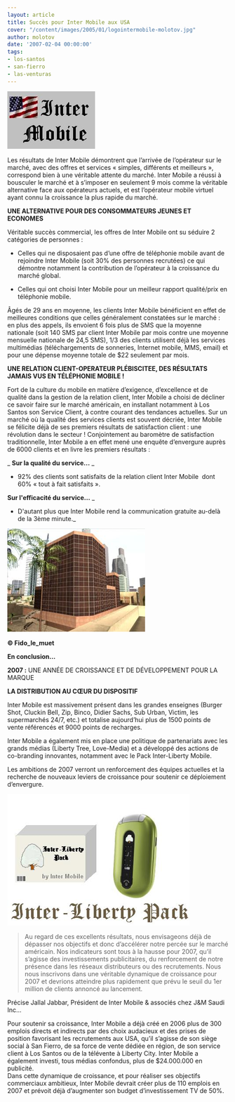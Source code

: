 ```yaml
---
layout: article
title: Succès pour Inter Mobile aux USA
cover: "/content/images/2005/01/logointermobile-molotov.jpg"
author: molotov
date: '2007-02-04 00:00:00'
tags:
- los-santos
- san-fierro
- las-venturas
---
```


![](  /content/images/2005/01/logointermobile-molotov.jpg)

Les résultats de&nbsp;Inter Mobile démontrent que l’arrivée de l’opérateur sur le marché, avec des offres et services « simples, différents et meilleurs », correspond bien à une véritable attente du marché.&nbsp;Inter Mobile a réussi à bousculer le marché et à s’imposer en seulement 9 mois comme la véritable alternative face aux opérateurs actuels, et est l’opérateur mobile virtuel ayant connu la croissance la plus rapide du marché.

**UNE ALTERNATIVE POUR DES CONSOMMATEURS JEUNES ET ECONOMES**

Véritable succès commercial, les offres de&nbsp;Inter Mobile ont su séduire 2 catégories de personnes :

- Celles qui ne disposaient pas d’une offre de téléphonie mobile avant de rejoindre&nbsp;Inter Mobile (soit 30% des personnes recrutées) ce qui démontre notamment la contribution de l’opérateur à la croissance du marché global.

- Celles qui ont choisi&nbsp;Inter Mobile pour un meilleur rapport qualité/prix en téléphonie mobile.

Âgés de 29 ans en moyenne, les clients&nbsp;Inter Mobile bénéficient en effet de meilleures conditions que celles généralement constatées sur le marché : en plus des appels, ils envoient 6 fois plus de SMS que la moyenne nationale (soit 140 SMS par client&nbsp;Inter Mobile par mois&nbsp;contre une moyenne mensuelle nationale de 24,5 SMS), 1/3 des clients utilisent déjà les services multimédias (téléchargements de sonneries, Internet mobile, MMS, email) et pour une dépense moyenne totale de $22 seulement par mois.

**UNE RELATION CLIENT-OPERATEUR PLÉBISCITEE, DES RÉSULTATS JAMAIS VUS EN TÉLÉPHONIE MOBILE !**

Fort de la culture du mobile&nbsp;en matière d’exigence, d’excellence et de qualité dans la gestion de la relation client,&nbsp;Inter Mobile a choisi de décliner ce savoir faire sur le marché américain, en installant notamment&nbsp;à Los Santos&nbsp;son Service Client, à contre courant des tendances actuelles. Sur un marché où la qualité des services clients est souvent décriée,&nbsp;Inter Mobile se félicite déjà de ses premiers résultats de satisfaction client : une révolution dans le secteur ! Conjointement au baromètre de satisfaction traditionnelle,&nbsp;Inter Mobile a en effet mené une enquête d’envergure auprès de 6000 clients et en livre les premiers résultats :

_ **Sur la qualité du service...** _

- 92% des clients sont satisfaits de la relation client&nbsp;Inter Mobile&nbsp; dont 60% « tout à fait satisfaits ».

**Sur l'efficacité du service...** \_

- D'autant plus que&nbsp;Inter Mobile rend la communication gratuite au-delà de la 3ème minute.\_

![Le Building où sont installés le Service client de Inter Mobile et J&M Saudi Inc.](  /content/images/2005/01/jallal_mahmoudsaudiltdbuilding-molotov.jpg)

**© Fido\_le\_muet**

**En conclusion...**

**2007 :** UNE ANNÉE DE CROISSANCE ET DE DÉVELOPPEMENT POUR LA MARQUE

**LA DISTRIBUTION AU CŒUR DU DISPOSITIF**

Inter Mobile&nbsp;est massivement présent dans les grandes enseignes (Burger Shot, Cluckin Bell, Zip, Binco, Didier Sachs, Sub Urban, Victim, les supermarchés 24/7, etc.) et totalise aujourd’hui plus de 1500 points de vente référencés et 9000 points de recharges.

Inter Mobile a également mis en place une politique de partenariats avec les grands médias (Liberty Tree, Love-Media) et a développé des actions de co-branding innovantes, notamment avec le Pack&nbsp;Inter-Liberty Mobile.

Les ambitions de 2007 verront un renforcement des équipes actuelles et la recherche de nouveaux leviers de croissance pour soutenir ce déploiement d’envergure.

![](  /content/images/2005/01/interlibertypack-molotov.jpg)

> Au regard de ces excellents résultats, nous envisageons déjà de dépasser nos objectifs et donc d’accélérer notre percée sur le marché américain. Nos indicateurs sont tous à la hausse pour 2007, qu’il s’agisse des investissements publicitaires, du renforcement de notre présence dans les réseaux distributeurs ou des recrutements. Nous nous inscrivons dans une véritable dynamique de croissance pour 2007 et devrions atteindre plus rapidement que prévu le seuil du 1er million de clients annoncé au lancement.

Précise Jallal Jabbar, Président de Inter Mobile & associés chez J&M Saudi Inc...

Pour soutenir sa croissance,&nbsp;Inter Mobile a déjà créé en 2006 plus de 300 emplois directs et indirects par des choix audacieux et des prises de position favorisant les recrutements aux USA, qu’il s’agisse de son siège social à San Fierro, de sa force de vente dédiée en région, de son service client à&nbsp;Los Santos&nbsp;ou de la télévente à Liberty City.&nbsp;Inter Mobile a également investi, tous médias confondus, plus de $24.000.000 en publicité.  
Dans cette dynamique de croissance, et pour réaliser ses objectifs commerciaux ambitieux,&nbsp;Inter Mobile devrait créer plus de 110 emplois en 2007 et prévoit déjà d’augmenter son budget d’investissement TV de 50%.

<!--kg-card-end: markdown-->

